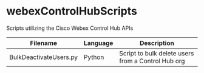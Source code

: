 # webexControlHubScripts
Scripts utilizing the Cisco Webex Control Hub APIs

Filename | Language | Description
--- | --- | ---
BulkDeactivateUsers.py | Python | Script to bulk delete users from a Control Hub org
